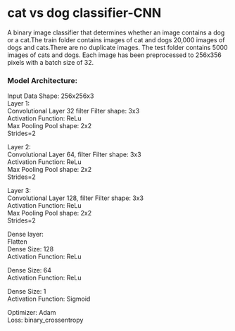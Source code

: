 # cat vs dog classifier-CNN



A binary image classifier that determines whether an image contains a dog or a cat.The train folder contains images of cat and dogs 20,000 images of dogs and cats.There are no duplicate images.
The test folder contains 5000 images of cats and dogs.
Each image has been preprocessed to 256x356 pixels with a batch size of 32.


### <b>Model Architecture:</b>
Input Data Shape: 256x256x3<br>
Layer 1:<br>
Convolutional Layer 32 filter Filter shape: 3x3<br>
Activation Function: ReLu<br>
Max Pooling Pool shape: 2x2<br>
Strides=2<br>

Layer 2:<br>
Convolutional Layer 64, filter Filter shape: 3x3<br>
Activation Function: ReLu<br>
Max Pooling Pool shape: 2x2<br>
Strides=2<br>

Layer 3:<br>
Convolutional Layer 128, filter Filter shape: 3x3<br>
Activation Function: ReLu<br>
Max Pooling Pool shape: 2x2<br>
Strides=2<br>


Dense layer:<br>
Flatten<br>
Dense Size: 128<br>
Activation Function: ReLu<br>

Dense Size: 64<br>
Activation Function: ReLu<br>

Dense Size: 1<br>
Activation Function: Sigmoid<br>

Optimizer: Adam<br>
Loss: binary_crossentropy
